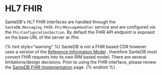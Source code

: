 # HL7 FHIR

SanteDB's HL7 FHIR interfaces are handled through the `SanteDB.Messaging.FHIR.FhirMessageHandler` service and are configured via the `FhirConfigurationSection`. By default the FHIR API endpoint is exposed on the base URL of the server at /fhir.

{% hint style="warning" %}
SanteDB is not a FHIR based CDR however uses a version of the [Reference Information Model](../../../santedb/data-and-information-architecture/conceptual-data-model/) , therefore SanteDB must convert FHIR requests into its own RIM based model. There are several limitations/design decisions. Prior to using the FHIR interface, please review the [SanteDB FHIR Implementation](../../../developers/service-apis/hl7-fhir/santedb-fhir-implementation.md) page.
{% endhint %}



